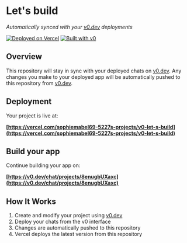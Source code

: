 # Let's build

*Automatically synced with your [v0.dev](https://v0.dev) deployments*

[![Deployed on Vercel](https://img.shields.io/badge/Deployed%20on-Vercel-black?style=for-the-badge&logo=vercel)](https://vercel.com/sophiemabel69-5227s-projects/v0-let-s-build)
[![Built with v0](https://img.shields.io/badge/Built%20with-v0.dev-black?style=for-the-badge)](https://v0.dev/chat/projects/8enugbUXaxc)

## Overview

This repository will stay in sync with your deployed chats on [v0.dev](https://v0.dev).
Any changes you make to your deployed app will be automatically pushed to this repository from [v0.dev](https://v0.dev).

## Deployment

Your project is live at:

**[https://vercel.com/sophiemabel69-5227s-projects/v0-let-s-build](https://vercel.com/sophiemabel69-5227s-projects/v0-let-s-build)**

## Build your app

Continue building your app on:

**[https://v0.dev/chat/projects/8enugbUXaxc](https://v0.dev/chat/projects/8enugbUXaxc)**

## How It Works

1. Create and modify your project using [v0.dev](https://v0.dev)
2. Deploy your chats from the v0 interface
3. Changes are automatically pushed to this repository
4. Vercel deploys the latest version from this repository